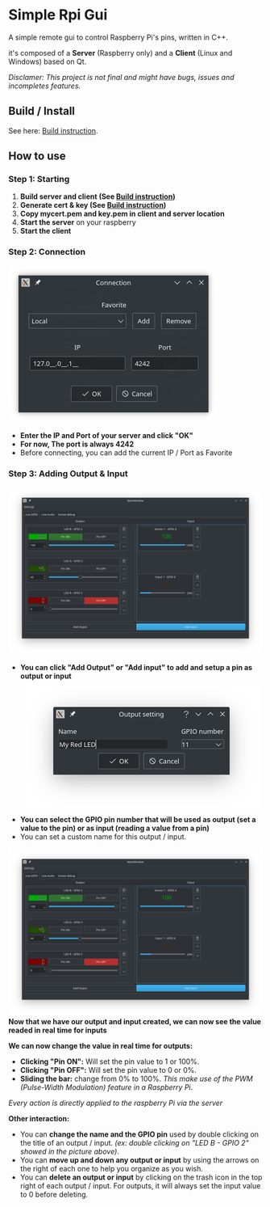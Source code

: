 # Simple Rpi Gui
A simple remote gui to control Raspberry Pi's pins, written in C++.
  
it's composed of a **Server** (Raspberry only) and a **Client** (Linux and Windows) based on Qt.

*Disclamer: This project is not final and might have bugs, issues and incompletes features.*

## Build / Install
See here: [Build instruction](./doc/BUILD.md).

## How to use

### Step 1: Starting
1. **Build server and client (See [Build instruction](./doc/BUILD.md))**
2. **Generate cert & key (See [Build instruction](./doc/BUILD.md))**
3. **Copy mycert.pem and key.pem in client and server location**
4. **Start the server** on your raspberry 
5. **Start the client**

### Step 2: Connection
![Connection window](./doc/pic/connection_window.png "Connection window")
- **Enter the IP and Port of your server and click "OK"**
- **For now, The port is always 4242**
- Before connecting, you can add the current IP / Port as Favorite

### Step 3: Adding Output & Input
![Main window](./doc/pic/main_window.png "Main window")
- **You can click "Add Output" or "Add input" to add and setup a pin as output or input**
![Adding output window](./doc/pic/add_output_window.png "Adding output window")
- **You can select the GPIO pin number that will be used as output (set a value to the pin) or as input (reading a value from a pin)**
- You can set a custom name for this output / input.
  
![Main window](./doc/pic/main_window.png "Main window")
**Now that we have our output and input created, we can now see the value readed in real time for inputs**  

**We can now change the value in real time for outputs:**
- **Clicking "Pin ON":** Will set the pin value to 1 or 100%.
- **Clicking "Pin OFF":** Will set the pin value to 0 or 0%.
- **Sliding the bar:** change from 0% to 100%. *This make use of the PWM (Pulse-Width Modulation) feature in a Raspberry Pi*.
  
*Every action is directly applied to the raspberry Pi via the server*

**Other interaction:**
- You can **change the name and the GPIO pin** used by double clicking on the title of an output / input. *(ex: double clicking on "LED B - GPIO 2" showed in the picture above)*.
- You can **move up and down any output or input** by using the arrows on the right of each one to help you organize as you wish.
- You can **delete an output or input** by clicking on the trash icon in the top right of each output / input. For outputs, it will always set the input value to 0 before deleting.



